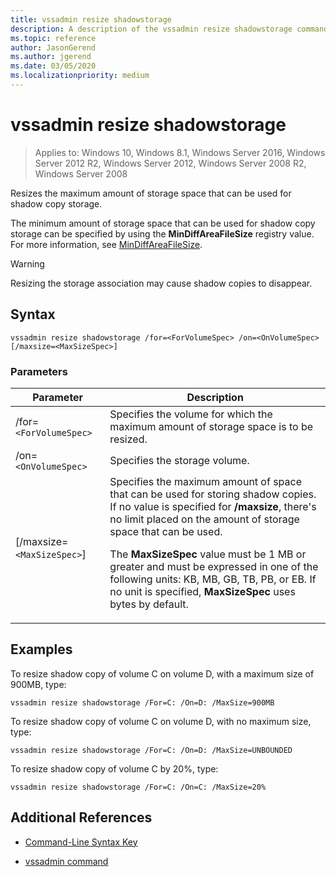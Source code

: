 ```yaml
---
title: vssadmin resize shadowstorage
description: A description of the vssadmin resize shadowstorage command, which resizes the maximum amount of storage space that can be used for shadow copy storage.
ms.topic: reference
author: JasonGerend
ms.author: jgerend
ms.date: 03/05/2020
ms.localizationpriority: medium
---
```


# vssadmin resize shadowstorage

> Applies to: Windows 10, Windows 8.1, Windows Server 2016, Windows Server 2012 R2, Windows Server 2012, Windows Server 2008 R2, Windows Server 2008

Resizes the maximum amount of storage space that can be used for shadow copy storage.

The minimum amount of storage space that can be used for shadow copy storage can be specified by using the **MinDiffAreaFileSize** registry value. For more information, see [MinDiffAreaFileSize](/windows/win32/backup/registry-keys-for-backup-and-restore#mindiffareafilesize).

> [!WARNING]
> Resizing the storage association may cause shadow copies to disappear.

## Syntax

```
vssadmin resize shadowstorage /for=<ForVolumeSpec> /on=<OnVolumeSpec> [/maxsize=<MaxSizeSpec>]
```

### Parameters

| Parameter | Description |
|--|--|
| /for=`<ForVolumeSpec>` | Specifies the volume for which the maximum amount of storage space is to be resized. |
| /on=`<OnVolumeSpec>` | Specifies the storage volume. |
| [/maxsize=`<MaxSizeSpec>`] | Specifies the maximum amount of space that can be used for storing shadow copies. If no value is specified for **/maxsize**, there's no limit placed on the amount of storage space that can be used.<p>The **MaxSizeSpec** value must be 1 MB or greater and must be expressed in one of the following units: KB, MB, GB, TB, PB, or EB. If no unit is specified, **MaxSizeSpec** uses bytes by default. |

## Examples

To resize shadow copy of volume C on volume D, with a maximum size of 900MB, type:

```
vssadmin resize shadowstorage /For=C: /On=D: /MaxSize=900MB
```

To resize shadow copy of volume C on volume D, with no maximum size, type:

```
vssadmin resize shadowstorage /For=C: /On=D: /MaxSize=UNBOUNDED
```

To resize shadow copy of volume C by 20%, type:

```
vssadmin resize shadowstorage /For=C: /On=C: /MaxSize=20%
```

## Additional References

- [Command-Line Syntax Key](command-line-syntax-key.md)

- [vssadmin command](vssadmin.md)

